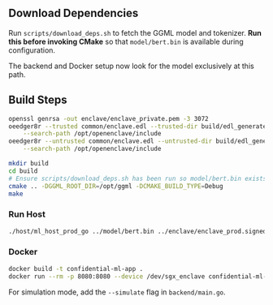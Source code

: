 ## Download Dependencies

Run `scripts/download_deps.sh` to fetch the GGML model and tokenizer. **Run this before invoking CMake** so that `model/bert.bin` is available during configuration.

The backend and Docker setup now look for the model exclusively at this path.

## Build Steps

```bash
openssl genrsa -out enclave/enclave_private.pem -3 3072
oeedger8r --trusted common/enclave.edl --trusted-dir build/edl_generated \
    --search-path /opt/openenclave/include
oeedger8r --untrusted common/enclave.edl --untrusted-dir build/edl_generated \
    --search-path /opt/openenclave/include

mkdir build
cd build
# Ensure scripts/download_deps.sh has been run so model/bert.bin exists
cmake .. -DGGML_ROOT_DIR=/opt/ggml -DCMAKE_BUILD_TYPE=Debug
make
```

### Run Host

```bash
./host/ml_host_prod_go ../model/bert.bin ../enclave/enclave_prod.signed.so --use-stdin
```

### Docker

```bash
docker build -t confidential-ml-app .
docker run --rm -p 8080:8080 --device /dev/sgx_enclave confidential-ml-app
```

For simulation mode, add the `--simulate` flag in `backend/main.go`.

